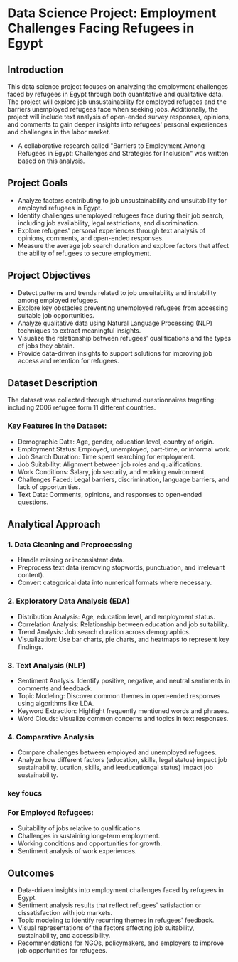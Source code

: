 # Data Science Project: Employment Challenges Facing Refugees in Egypt

## Introduction

This data science project focuses on analyzing the employment challenges faced by refugees in Egypt through both quantitative and qualitative data. The project will explore job unsustainability for employed refugees and the barriers unemployed refugees face when seeking jobs. Additionally, the project will include text analysis of open-ended survey responses, opinions, and comments to gain deeper insights into refugees' personal experiences and challenges in the labor market.

* A collaborative research called "Barriers to Employment Among Refugees in Egypt: Challenges and Strategies for Inclusion" was written based on this analysis.

## Project Goals

- Analyze factors contributing to job unsustainability and unsuitability for employed refugees in Egypt.  
- Identify challenges unemployed refugees face during their job search, including job availability, legal restrictions, and discrimination.  
- Explore refugees' personal experiences through text analysis of opinions, comments, and open-ended responses.  
- Measure the average job search duration and explore factors that affect the ability of refugees to secure employment.

## Project Objectives

- Detect patterns and trends related to job unsuitability and instability among employed refugees.  
- Explore key obstacles preventing unemployed refugees from accessing suitable job opportunities.  
- Analyze qualitative data using Natural Language Processing (NLP) techniques to extract meaningful insights.  
- Visualize the relationship between refugees' qualifications and the types of jobs they obtain.  
- Provide data-driven insights to support solutions for improving job access and retention for refugees.

## Dataset Description
The dataset was collected through structured questionnaires targeting:  
including 2006 refugee form 11 different countries.
### Key Features in the Dataset:  
- Demographic Data: Age, gender, education level, country of origin.  
- Employment Status: Employed, unemployed, part-time, or informal work.  
- Job Search Duration: Time spent searching for employment.  
- Job Suitability: Alignment between job roles and qualifications.  
- Work Conditions: Salary, job security, and working environment.  
- Challenges Faced: Legal barriers, discrimination, language barriers, and lack of opportunities.  
- Text Data: Comments, opinions, and responses to open-ended questions.

## Analytical Approach

### 1. Data Cleaning and Preprocessing  
- Handle missing or inconsistent data.  
- Preprocess text data (removing stopwords, punctuation, and irrelevant content).  
- Convert categorical data into numerical formats where necessary.

### 2. Exploratory Data Analysis (EDA)  
- Distribution Analysis: Age, education level, and employment status.  
- Correlation Analysis: Relationship between education and job suitability.  
- Trend Analysis: Job search duration across demographics.  
- Visualization: Use bar charts, pie charts, and heatmaps to represent key findings.

### 3. Text Analysis (NLP)  
- Sentiment Analysis: Identify positive, negative, and neutral sentiments in comments and feedback.  
- Topic Modeling: Discover common themes in open-ended responses using algorithms like LDA.  
- Keyword Extraction: Highlight frequently mentioned words and phrases.  
- Word Clouds: Visualize common concerns and topics in text responses.

### 4. Comparative Analysis  
- Compare challenges between employed and unemployed refugees.  
- Analyze how different factors (education, skills, legal status) impact job sustainability.
ucation, skills, and leeducationgal status) impact job sustainability.

### key foucs
### For Employed Refugees:  
- Suitability of jobs relative to qualifications.  
- Challenges in sustaining long-term employment.  
- Working conditions and opportunities for growth.  
- Sentiment analysis of work experiences.

## Outcomes

- Data-driven insights into employment challenges faced by refugees in Egypt.  
- Sentiment analysis results that reflect refugees' satisfaction or dissatisfaction with job markets.  
- Topic modeling to identify recurring themes in refugees' feedback.  
- Visual representations of the factors affecting job suitability, sustainability, and accessibility.  
- Recommendations for NGOs, policymakers, and employers to improve job opportunities for refugees.
